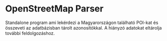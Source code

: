 # OpenStreetMap Parser

Standalone program ami lekérdezi a Magyarországon található POI-kat és összeveti az adatbázisban tárolt azonosítókkal. A hiányzó adatokat eltárolja további feldolgozáshoz.